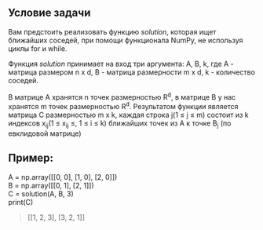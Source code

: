 ## Условие задачи  
Вам предстоить реализовать функцию *solution*, которая ищет ближайших соседей, при помощи функционала NumPy, не используя циклы for и while.  

Функция *solution* принимает на вход три аргумента: A, B, k, где А - матрица размером n x d, B - матрица размерности m x d, k - количество соседей.  

В матрице A хранятся n точек размерностью R<sup>d</sup>, в матрице B у нас хранятся m точек размерностью R<sup>d</sup>. Результатом функции является матрица C размерностью m x k, каждая 
строка j(1 &le; j &le; m) состоит из k индексов x<sub>ij</sub>(1 &le; x<sub>ij</sub> &le;, 1 &le; i &le; k) ближайших точек из A к точке B<sub>j</sub> (по евклидовой матрице)  

## Пример:

A = np.array([[0, 0], [1, 0], [2, 0]])  
B = np.array([[0, 1], [2, 1]])  
C = solution(A, B, 3)  
print(C)  
> [[1, 2, 3], [3, 2, 1]]
